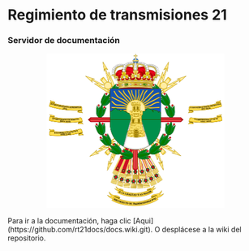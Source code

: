 # Regimiento de transmisiones 21
### Servidor de documentación
<p style="text-align: center;"><img src="https://raw.githubusercontent.com/rt21docs/docs/main/images/rt21.png" alt="Logo RT21" heihgt="350" width="350"/></p> 
Para ir a la documentación, haga clic [Aqui](https://github.com/rt21docs/docs.wiki.git).  
O desplácese a la wiki del repositorio.
